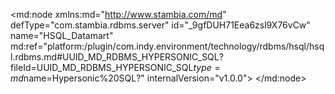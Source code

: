 <?xml version="1.0" encoding="UTF-8"?>
<md:node xmlns:md="http://www.stambia.com/md" defType="com.stambia.rdbms.server" id="_9gfDUH71Eea6zsl9X76vCw" name="HSQL_Datamart" md:ref="platform:/plugin/com.indy.environment/technology/rdbms/hsql/hsql.rdbms.md#UUID_MD_RDBMS_HYPERSONIC_SQL?fileId=UUID_MD_RDBMS_HYPERSONIC_SQL$type=md$name=Hypersonic%20SQL?" internalVersion="v1.0.0">
  <attribute defType="com.stambia.rdbms.server.url" id="_9gfDUX71Eea6zsl9X76vCw" value="jdbc:hsqldb:hsql://localhost:62211"/>
  <attribute defType="com.stambia.rdbms.server.driver" id="_9gfDUn71Eea6zsl9X76vCw" value="org.hsqldb.jdbcDriver"/>
  <attribute defType="com.stambia.rdbms.server.user" id="_9gfDU371Eea6zsl9X76vCw" value="sa"/>
  <attribute defType="com.stambia.rdbms.server.password" id="_9gfDVH71Eea6zsl9X76vCw" value="3951C0D79B227B95C1DC348DD0BCE8F1"/>
  <attribute defType="com.stambia.rdbms.server.module" id="_9nC9gHbFEeqWJJXkTfAvJw" value="HSQL"/>
  <node defType="com.stambia.rdbms.schema" id="_8blbUH72Eea6zsl9X76vCw" name="ACTV_GEN">
    <attribute defType="com.stambia.rdbms.schema.name" id="_8cD8cH72Eea6zsl9X76vCw" value="ACTV_GEN"/>
    <attribute defType="com.stambia.rdbms.schema.rejectMask" id="_8cD8cX72Eea6zsl9X76vCw" value="R_[targetName]"/>
    <attribute defType="com.stambia.rdbms.schema.loadMask" id="_8cEjgH72Eea6zsl9X76vCw" value="L[number]_[targetName]"/>
    <attribute defType="com.stambia.rdbms.schema.integrationMask" id="_8cEjgX72Eea6zsl9X76vCw" value="I_[targetName]"/>
    <attribute defType="com.stambia.rdbms.schema.work" id="_-cFTcH72Eea6zsl9X76vCw" ref="#_9Ejf0H72Eea6zsl9X76vCw?fileId=_9gfDUH71Eea6zsl9X76vCw$type=md$name=WORK_GEN?"/>
    <node defType="com.stambia.rdbms.datastore" id="_BB5hMICOEearIqf8dQo5rQ" name="BILLING">
      <attribute defType="com.stambia.rdbms.datastore.name" id="_BB5hMYCOEearIqf8dQo5rQ" value="BILLING"/>
      <attribute defType="com.stambia.rdbms.datastore.type" id="_BB5hMoCOEearIqf8dQo5rQ" value="TABLE"/>
      <node defType="com.stambia.rdbms.column" id="_BCNqQICOEearIqf8dQo5rQ" name="BILL_ID" position="1">
        <attribute defType="com.stambia.rdbms.column.nullable" id="_BCNqQYCOEearIqf8dQo5rQ" value="0"/>
        <attribute defType="com.stambia.rdbms.column.size" id="_BCNqQoCOEearIqf8dQo5rQ" value="32"/>
        <attribute defType="com.stambia.rdbms.column.type" id="_BCNqQ4COEearIqf8dQo5rQ" value="INTEGER"/>
        <attribute defType="com.stambia.rdbms.column.autoIncrement" id="_BCORUICOEearIqf8dQo5rQ" value="false"/>
        <attribute defType="com.stambia.rdbms.column.name" id="_BCORUYCOEearIqf8dQo5rQ" value="BILL_ID"/>
        <attribute defType="com.stambia.rdbms.column.digits" id="_BCORUoCOEearIqf8dQo5rQ" value="0"/>
        <attribute defType="com.stambia.rdbms.column.autoGenerated" id="_BCORU4COEearIqf8dQo5rQ" value="false"/>
      </node>
      <node defType="com.stambia.rdbms.column" id="_BCORVICOEearIqf8dQo5rQ" name="ORDER_DATE" position="2">
        <attribute defType="com.stambia.rdbms.column.nullable" id="_BCORVYCOEearIqf8dQo5rQ" value="1"/>
        <attribute defType="com.stambia.rdbms.column.size" id="_BCO4YICOEearIqf8dQo5rQ" value="26"/>
        <attribute defType="com.stambia.rdbms.column.type" id="_BCO4YYCOEearIqf8dQo5rQ" value="TIMESTAMP"/>
        <attribute defType="com.stambia.rdbms.column.autoIncrement" id="_BCO4YoCOEearIqf8dQo5rQ" value="false"/>
        <attribute defType="com.stambia.rdbms.column.name" id="_BCO4Y4COEearIqf8dQo5rQ" value="ORDER_DATE"/>
        <attribute defType="com.stambia.rdbms.column.autoGenerated" id="_BCO4ZICOEearIqf8dQo5rQ" value="false"/>
      </node>
      <node defType="com.stambia.rdbms.column" id="_BCO4ZYCOEearIqf8dQo5rQ" name="ORDER_CONFIRMED" position="3">
        <attribute defType="com.stambia.rdbms.column.nullable" id="_BCO4ZoCOEearIqf8dQo5rQ" value="0"/>
        <attribute defType="com.stambia.rdbms.column.size" id="_BCO4Z4COEearIqf8dQo5rQ" value="1"/>
        <attribute defType="com.stambia.rdbms.column.type" id="_BCO4aICOEearIqf8dQo5rQ" value="BOOLEAN"/>
        <attribute defType="com.stambia.rdbms.column.autoIncrement" id="_BCPfcICOEearIqf8dQo5rQ" value="false"/>
        <attribute defType="com.stambia.rdbms.column.name" id="_BCPfcYCOEearIqf8dQo5rQ" value="ORDER_CONFIRMED"/>
        <attribute defType="com.stambia.rdbms.column.autoGenerated" id="_BCPfcoCOEearIqf8dQo5rQ" value="false"/>
      </node>
      <node defType="com.stambia.rdbms.column" id="_BCPfc4COEearIqf8dQo5rQ" name="BILL_DATE" position="4">
        <attribute defType="com.stambia.rdbms.column.nullable" id="_BCPfdICOEearIqf8dQo5rQ" value="1"/>
        <attribute defType="com.stambia.rdbms.column.size" id="_BCPfdYCOEearIqf8dQo5rQ" value="26"/>
        <attribute defType="com.stambia.rdbms.column.type" id="_BCPfdoCOEearIqf8dQo5rQ" value="TIMESTAMP"/>
        <attribute defType="com.stambia.rdbms.column.autoIncrement" id="_BCPfd4COEearIqf8dQo5rQ" value="false"/>
        <attribute defType="com.stambia.rdbms.column.name" id="_BCQGgICOEearIqf8dQo5rQ" value="BILL_DATE"/>
        <attribute defType="com.stambia.rdbms.column.autoGenerated" id="_BCQGgYCOEearIqf8dQo5rQ" value="false"/>
      </node>
      <node defType="com.stambia.rdbms.column" id="_BCQGgoCOEearIqf8dQo5rQ" name="PAYMENT_RECEIVED" position="5">
        <attribute defType="com.stambia.rdbms.column.nullable" id="_BCQGg4COEearIqf8dQo5rQ" value="0"/>
        <attribute defType="com.stambia.rdbms.column.size" id="_BCQGhICOEearIqf8dQo5rQ" value="1"/>
        <attribute defType="com.stambia.rdbms.column.type" id="_BCQGhYCOEearIqf8dQo5rQ" value="BOOLEAN"/>
        <attribute defType="com.stambia.rdbms.column.autoIncrement" id="_BCQGhoCOEearIqf8dQo5rQ" value="false"/>
        <attribute defType="com.stambia.rdbms.column.name" id="_BCQGh4COEearIqf8dQo5rQ" value="PAYMENT_RECEIVED"/>
        <attribute defType="com.stambia.rdbms.column.autoGenerated" id="_BCQGiICOEearIqf8dQo5rQ" value="false"/>
      </node>
      <node defType="com.stambia.rdbms.column" id="_BCQtkICOEearIqf8dQo5rQ" name="BILL_AMOUNT" position="6">
        <attribute defType="com.stambia.rdbms.column.nullable" id="_BCQtkYCOEearIqf8dQo5rQ" value="1"/>
        <attribute defType="com.stambia.rdbms.column.size" id="_BCQtkoCOEearIqf8dQo5rQ" value="10"/>
        <attribute defType="com.stambia.rdbms.column.type" id="_BCQtk4COEearIqf8dQo5rQ" value="NUMERIC"/>
        <attribute defType="com.stambia.rdbms.column.autoIncrement" id="_BCQtlICOEearIqf8dQo5rQ" value="false"/>
        <attribute defType="com.stambia.rdbms.column.name" id="_BCQtlYCOEearIqf8dQo5rQ" value="BILL_AMOUNT"/>
        <attribute defType="com.stambia.rdbms.column.digits" id="_BCQtloCOEearIqf8dQo5rQ" value="2"/>
        <attribute defType="com.stambia.rdbms.column.autoGenerated" id="_BCQtl4COEearIqf8dQo5rQ" value="false"/>
      </node>
      <node defType="com.stambia.rdbms.column" id="_BCRUoICOEearIqf8dQo5rQ" name="DISCOUNT_PERCENTAGE" position="7">
        <attribute defType="com.stambia.rdbms.column.nullable" id="_BCRUoYCOEearIqf8dQo5rQ" value="0"/>
        <attribute defType="com.stambia.rdbms.column.size" id="_BCRUooCOEearIqf8dQo5rQ" value="10"/>
        <attribute defType="com.stambia.rdbms.column.type" id="_BCRUo4COEearIqf8dQo5rQ" value="NUMERIC"/>
        <attribute defType="com.stambia.rdbms.column.autoIncrement" id="_BCRUpICOEearIqf8dQo5rQ" value="false"/>
        <attribute defType="com.stambia.rdbms.column.name" id="_BCRUpYCOEearIqf8dQo5rQ" value="DISCOUNT_PERCENTAGE"/>
        <attribute defType="com.stambia.rdbms.column.digits" id="_BCRUpoCOEearIqf8dQo5rQ" value="2"/>
        <attribute defType="com.stambia.rdbms.column.autoGenerated" id="_BCRUp4COEearIqf8dQo5rQ" value="false"/>
      </node>
      <node defType="com.stambia.rdbms.column" id="_BCR7sICOEearIqf8dQo5rQ" name="PRODUCT_QUANTITY" position="8">
        <attribute defType="com.stambia.rdbms.column.nullable" id="_BCR7sYCOEearIqf8dQo5rQ" value="1"/>
        <attribute defType="com.stambia.rdbms.column.size" id="_BCR7soCOEearIqf8dQo5rQ" value="32"/>
        <attribute defType="com.stambia.rdbms.column.type" id="_BCR7s4COEearIqf8dQo5rQ" value="INTEGER"/>
        <attribute defType="com.stambia.rdbms.column.autoIncrement" id="_BCR7tICOEearIqf8dQo5rQ" value="false"/>
        <attribute defType="com.stambia.rdbms.column.name" id="_BCR7tYCOEearIqf8dQo5rQ" value="PRODUCT_QUANTITY"/>
        <attribute defType="com.stambia.rdbms.column.digits" id="_BCR7toCOEearIqf8dQo5rQ" value="0"/>
        <attribute defType="com.stambia.rdbms.column.autoGenerated" id="_BCR7t4COEearIqf8dQo5rQ" value="false"/>
      </node>
      <node defType="com.stambia.rdbms.column" id="_BCSiwICOEearIqf8dQo5rQ" name="PRODUCT_COLOR" position="9">
        <attribute defType="com.stambia.rdbms.column.nullable" id="_BCSiwYCOEearIqf8dQo5rQ" value="1"/>
        <attribute defType="com.stambia.rdbms.column.size" id="_BCSiwoCOEearIqf8dQo5rQ" value="20"/>
        <attribute defType="com.stambia.rdbms.column.type" id="_BCSiw4COEearIqf8dQo5rQ" value="VARCHAR"/>
        <attribute defType="com.stambia.rdbms.column.autoIncrement" id="_BCSixICOEearIqf8dQo5rQ" value="false"/>
        <attribute defType="com.stambia.rdbms.column.name" id="_BCSixYCOEearIqf8dQo5rQ" value="PRODUCT_COLOR"/>
        <attribute defType="com.stambia.rdbms.column.autoGenerated" id="_BCSixoCOEearIqf8dQo5rQ" value="false"/>
      </node>
      <node defType="com.stambia.rdbms.column" id="_BCTJ0ICOEearIqf8dQo5rQ" name="CUSTOMER_ID" position="12">
        <attribute defType="com.stambia.rdbms.column.nullable" id="_BCTJ0YCOEearIqf8dQo5rQ" value="0"/>
        <attribute defType="com.stambia.rdbms.column.size" id="_BCTJ0oCOEearIqf8dQo5rQ" value="32"/>
        <attribute defType="com.stambia.rdbms.column.type" id="_BCTJ04COEearIqf8dQo5rQ" value="INTEGER"/>
        <attribute defType="com.stambia.rdbms.column.autoIncrement" id="_BCTJ1ICOEearIqf8dQo5rQ" value="false"/>
        <attribute defType="com.stambia.rdbms.column.name" id="_BCTJ1YCOEearIqf8dQo5rQ" value="CUSTOMER_ID"/>
        <attribute defType="com.stambia.rdbms.column.digits" id="_BCTJ1oCOEearIqf8dQo5rQ" value="0"/>
        <attribute defType="com.stambia.rdbms.column.autoGenerated" id="_BCTJ14COEearIqf8dQo5rQ" value="false"/>
      </node>
      <node defType="com.stambia.rdbms.column" id="_BCTw4ICOEearIqf8dQo5rQ" name="PRODUCT_ID" position="13">
        <attribute defType="com.stambia.rdbms.column.nullable" id="_BCTw4YCOEearIqf8dQo5rQ" value="0"/>
        <attribute defType="com.stambia.rdbms.column.size" id="_BCTw4oCOEearIqf8dQo5rQ" value="32"/>
        <attribute defType="com.stambia.rdbms.column.type" id="_BCTw44COEearIqf8dQo5rQ" value="INTEGER"/>
        <attribute defType="com.stambia.rdbms.column.autoIncrement" id="_BCTw5ICOEearIqf8dQo5rQ" value="false"/>
        <attribute defType="com.stambia.rdbms.column.name" id="_BCTw5YCOEearIqf8dQo5rQ" value="PRODUCT_ID"/>
        <attribute defType="com.stambia.rdbms.column.digits" id="_BCTw5oCOEearIqf8dQo5rQ" value="0"/>
        <attribute defType="com.stambia.rdbms.column.autoGenerated" id="_BCTw54COEearIqf8dQo5rQ" value="false"/>
      </node>
      <node defType="com.stambia.rdbms.column" id="_BCTw6ICOEearIqf8dQo5rQ" name="GET_DISCOUNT" position="14">
        <attribute defType="com.stambia.rdbms.column.nullable" id="_BCUX8ICOEearIqf8dQo5rQ" value="1"/>
        <attribute defType="com.stambia.rdbms.column.size" id="_BCUX8YCOEearIqf8dQo5rQ" value="1"/>
        <attribute defType="com.stambia.rdbms.column.type" id="_BCUX8oCOEearIqf8dQo5rQ" value="BOOLEAN"/>
        <attribute defType="com.stambia.rdbms.column.autoIncrement" id="_BCUX84COEearIqf8dQo5rQ" value="false"/>
        <attribute defType="com.stambia.rdbms.column.name" id="_BCUX9ICOEearIqf8dQo5rQ" value="GET_DISCOUNT"/>
        <attribute defType="com.stambia.rdbms.column.autoGenerated" id="_BCUX9YCOEearIqf8dQo5rQ" value="false"/>
      </node>
      <node defType="com.stambia.rdbms.column" id="_BCUX9oCOEearIqf8dQo5rQ" name="CITY_ID" position="15">
        <attribute defType="com.stambia.rdbms.column.nullable" id="_BCUX94COEearIqf8dQo5rQ" value="0"/>
        <attribute defType="com.stambia.rdbms.column.size" id="_BCUX-ICOEearIqf8dQo5rQ" value="32"/>
        <attribute defType="com.stambia.rdbms.column.type" id="_BCU_AICOEearIqf8dQo5rQ" value="INTEGER"/>
        <attribute defType="com.stambia.rdbms.column.autoIncrement" id="_BCU_AYCOEearIqf8dQo5rQ" value="false"/>
        <attribute defType="com.stambia.rdbms.column.name" id="_BCU_AoCOEearIqf8dQo5rQ" value="CITY_ID"/>
        <attribute defType="com.stambia.rdbms.column.digits" id="_BCU_A4COEearIqf8dQo5rQ" value="0"/>
        <attribute defType="com.stambia.rdbms.column.autoGenerated" id="_BCU_BICOEearIqf8dQo5rQ" value="false"/>
      </node>
      <node defType="com.stambia.rdbms.column" id="_BCU_BYCOEearIqf8dQo5rQ" name="COUNTRY_ID" position="16">
        <attribute defType="com.stambia.rdbms.column.nullable" id="_BCU_BoCOEearIqf8dQo5rQ" value="0"/>
        <attribute defType="com.stambia.rdbms.column.size" id="_BCU_B4COEearIqf8dQo5rQ" value="32"/>
        <attribute defType="com.stambia.rdbms.column.type" id="_BCU_CICOEearIqf8dQo5rQ" value="INTEGER"/>
        <attribute defType="com.stambia.rdbms.column.autoIncrement" id="_BCU_CYCOEearIqf8dQo5rQ" value="false"/>
        <attribute defType="com.stambia.rdbms.column.name" id="_BCVmEICOEearIqf8dQo5rQ" value="COUNTRY_ID"/>
        <attribute defType="com.stambia.rdbms.column.digits" id="_BCVmEYCOEearIqf8dQo5rQ" value="0"/>
        <attribute defType="com.stambia.rdbms.column.autoGenerated" id="_BCVmEoCOEearIqf8dQo5rQ" value="false"/>
      </node>
      <node defType="com.stambia.rdbms.column" id="_BCVmE4COEearIqf8dQo5rQ" name="REQUIRED_CHANGE" position="17">
        <attribute defType="com.stambia.rdbms.column.nullable" id="_BCVmFICOEearIqf8dQo5rQ" value="1"/>
        <attribute defType="com.stambia.rdbms.column.size" id="_BCVmFYCOEearIqf8dQo5rQ" value="32"/>
        <attribute defType="com.stambia.rdbms.column.type" id="_BCVmFoCOEearIqf8dQo5rQ" value="VARCHAR"/>
        <attribute defType="com.stambia.rdbms.column.autoIncrement" id="_BCVmF4COEearIqf8dQo5rQ" value="false"/>
        <attribute defType="com.stambia.rdbms.column.name" id="_BCVmGICOEearIqf8dQo5rQ" value="REQUIRED_CHANGE"/>
        <attribute defType="com.stambia.rdbms.column.autoGenerated" id="_BCWNIICOEearIqf8dQo5rQ" value="false"/>
      </node>
      <node defType="com.stambia.rdbms.column" id="_BCWNIYCOEearIqf8dQo5rQ" name="FRENCH_COMMENT" position="18">
        <attribute defType="com.stambia.rdbms.column.nullable" id="_BCWNIoCOEearIqf8dQo5rQ" value="0"/>
        <attribute defType="com.stambia.rdbms.column.size" id="_BCWNI4COEearIqf8dQo5rQ" value="400"/>
        <attribute defType="com.stambia.rdbms.column.type" id="_BCWNJICOEearIqf8dQo5rQ" value="VARCHAR"/>
        <attribute defType="com.stambia.rdbms.column.autoIncrement" id="_BCWNJYCOEearIqf8dQo5rQ" value="false"/>
        <attribute defType="com.stambia.rdbms.column.name" id="_BCWNJoCOEearIqf8dQo5rQ" value="FRENCH_COMMENT"/>
        <attribute defType="com.stambia.rdbms.column.autoGenerated" id="_BCWNJ4COEearIqf8dQo5rQ" value="false"/>
      </node>
      <node defType="com.stambia.rdbms.pk" id="_BCYCUICOEearIqf8dQo5rQ" name="PK_BILLING">
        <node defType="com.stambia.rdbms.colref" id="_BCYCUYCOEearIqf8dQo5rQ" position="1">
          <attribute defType="com.stambia.rdbms.colref.ref" id="_BCYCUoCOEearIqf8dQo5rQ" ref="#_BCNqQICOEearIqf8dQo5rQ?fileId=_9gfDUH71Eea6zsl9X76vCw$type=md$name=BILL_ID?"/>
        </node>
      </node>
      <node defType="com.stambia.rdbms.column" id="_qM12YYDMEeaWqIy4qrYByg" name="PRODUCT_PACKAGING" position="10">
        <attribute defType="com.stambia.rdbms.column.nullable" id="_qM12YoDMEeaWqIy4qrYByg" value="1"/>
        <attribute defType="com.stambia.rdbms.column.size" id="_qM12Y4DMEeaWqIy4qrYByg" value="20"/>
        <attribute defType="com.stambia.rdbms.column.type" id="_qM12ZIDMEeaWqIy4qrYByg" value="VARCHAR"/>
        <attribute defType="com.stambia.rdbms.column.autoIncrement" id="_qM12ZYDMEeaWqIy4qrYByg" value="false"/>
        <attribute defType="com.stambia.rdbms.column.name" id="_qM12ZoDMEeaWqIy4qrYByg" value="PRODUCT_PACKAGING"/>
        <attribute defType="com.stambia.rdbms.column.autoGenerated" id="_qM12Z4DMEeaWqIy4qrYByg" value="false"/>
      </node>
      <node defType="com.stambia.rdbms.column" id="_Wr8IgIFOEean7JATlUQCiw" name="PRODUCT_DELIVERY_EMERGENCY_LEVEL" position="11">
        <attribute defType="com.stambia.rdbms.column.nullable" id="_Wr8IgYFOEean7JATlUQCiw" value="1"/>
        <attribute defType="com.stambia.rdbms.column.size" id="_Wr8IgoFOEean7JATlUQCiw" value="20"/>
        <attribute defType="com.stambia.rdbms.column.type" id="_Wr8Ig4FOEean7JATlUQCiw" value="VARCHAR"/>
        <attribute defType="com.stambia.rdbms.column.autoIncrement" id="_Wr8IhIFOEean7JATlUQCiw" value="false"/>
        <attribute defType="com.stambia.rdbms.column.name" id="_Wr8IhYFOEean7JATlUQCiw" value="PRODUCT_DELIVERY_EMERGENCY_LEVEL"/>
        <attribute defType="com.stambia.rdbms.column.autoGenerated" id="_Wr8IhoFOEean7JATlUQCiw" value="false"/>
      </node>
    </node>
  </node>
  <node defType="com.stambia.rdbms.schema" id="_9Ejf0H72Eea6zsl9X76vCw" name="WORK_GEN">
    <attribute defType="com.stambia.rdbms.schema.name" id="_9E43AH72Eea6zsl9X76vCw" value="WORK_GEN"/>
    <attribute defType="com.stambia.rdbms.schema.rejectMask" id="_9E43AX72Eea6zsl9X76vCw" value="R_[targetName]"/>
    <attribute defType="com.stambia.rdbms.schema.loadMask" id="_9E5eEH72Eea6zsl9X76vCw" value="L[number]_[targetName]"/>
    <attribute defType="com.stambia.rdbms.schema.integrationMask" id="_9E5eEX72Eea6zsl9X76vCw" value="I_[targetName]"/>
  </node>
  <node defType="com.stambia.rdbms.schema" id="_ALbxMH73Eea6zsl9X76vCw" name="DUPL_GEN">
    <attribute defType="com.stambia.rdbms.schema.name" id="_AMI70H73Eea6zsl9X76vCw" value="DUPL_GEN"/>
    <attribute defType="com.stambia.rdbms.schema.rejectMask" id="_AMJi4H73Eea6zsl9X76vCw" value="R_[targetName]"/>
    <attribute defType="com.stambia.rdbms.schema.loadMask" id="_AMJi4X73Eea6zsl9X76vCw" value="L[number]_[targetName]"/>
    <attribute defType="com.stambia.rdbms.schema.integrationMask" id="_AMKJ8H73Eea6zsl9X76vCw" value="I_[targetName]"/>
  </node>
  <node defType="com.stambia.rdbms.queryFolder" id="_FPPg0YCNEearIqf8dQo5rQ" name="DatamartQueryFolder">
    <node defType="com.stambia.rdbms.query" id="_GsW_EICNEearIqf8dQo5rQ" name="Q_GEN_ACTIVIY">
      <attribute defType="com.stambia.rdbms.query.expression" id="_OjZMwICNEearIqf8dQo5rQ" value="SELECT bill_id,&#xD;&#xA;       CASE WHEN MAX(null_order_date)&lt;=1 THEN NULL ELSE MAX(order_date) END AS order_date,&#xD;&#xA;       CASE WHEN MAX(order_confirmed)=1 THEN 'false' ELSE 'true' END AS order_confirmed,&#xD;&#xA;       CASE WHEN MAX(null_bill_date)&lt;=1 THEN NULL ELSE MAX(bill_date) END AS bill_date,&#xD;&#xA;       CASE WHEN MAX(payment_received)=1 THEN 'true' ELSE 'false' END AS payment_received,&#xD;&#xA;       MAX(amount) AS bill_amount,&#xD;&#xA;       MAX(discount_percentage) AS discount_percentage,&#xD;&#xA;       MAX(quantity) AS product_quantity,&#xD;&#xA;       CASE WHEN MAX(null_color) &lt;=1 THEN NULL &#xD;&#xA;            ELSE MAX(CASE WHEN color_id=0 THEN 'WHITE'&#xD;&#xA;                          WHEN color_id=1 THEN 'RED'&#xD;&#xA;                          WHEN color_id=2 THEN 'GREEN'&#xD;&#xA;                          WHEN color_id=3 THEN 'YELLOW'&#xD;&#xA;                          WHEN color_id=4 THEN 'BROWN'&#xD;&#xA;                          WHEN color_id=5 THEN 'BLUE'&#xD;&#xA;                          WHEN color_id=6 THEN 'GOLDEN'&#xD;&#xA;                          WHEN color_id=7 THEN 'ORANGE'&#xD;&#xA;                          WHEN color_id=8 THEN 'MAUVE'&#xD;&#xA;                          WHEN color_id=9 THEN 'VIOLET'&#xD;&#xA;                          ELSE 'BLACK'&#xD;&#xA;                     END)&#xD;&#xA;            END AS product_color,&#xD;&#xA;       CASE WHEN MAX(product_packaging_id)=1 THEN 'Bottle'&#xD;&#xA;                 WHEN MAX(product_packaging_id)=2 THEN 'Box'&#xD;&#xA;                 WHEN MAX(product_packaging_id)=3 THEN 'Bag'&#xD;&#xA;                 WHEN MAX(product_packaging_id)=4 THEN 'Detail'&#xD;&#xA;                 else 'Other' END AS product_packaging,&#xD;&#xA;      CASE WHEN MAX(product_delivery_emergency_level_id)=1 THEN 'Very high'&#xD;&#xA;                 WHEN MAX(product_delivery_emergency_level_id)=2 THEN 'High'&#xD;&#xA;                 WHEN MAX(product_delivery_emergency_level_id)=3 THEN 'Medium'&#xD;&#xA;                 WHEN MAX(product_delivery_emergency_level_id)=2 THEN 'Low'&#xD;&#xA;                 ELSE 'Very low'&#xD;&#xA;       END AS product_delivery_emergency_level,&#xD;&#xA;       MAX(customer_id) AS customer_id,&#xD;&#xA;       MAX(product_id) AS product_id,&#xD;&#xA;       CASE WHEN MAX(get_discount)=1 THEN 'true' ELSE 'false' END AS get_discount,&#xD;&#xA;       MAX(city_id) AS city_id,&#xD;&#xA;       MAX(country_id) AS country_id,&#xD;&#xA;       CASE WHEN MAX(null_required_change)=4 THEN CASE WHEN MAX(required_change_id)=0 THEN 'General change required'&#xD;&#xA;                                               WHEN MAX(required_change_id)=1 THEN 'Color Change required'&#xD;&#xA;                                               WHEN MAX(required_change_id)=2 THEN 'Product Change required'&#xD;&#xA;                                               WHEN MAX(required_change_id)=3 THEN 'Billing date Change required'&#xD;&#xA;                                               WHEN MAX(required_change_id)=4 THEN 'Quantity Change required'&#xD;&#xA;                                               WHEN MAX(required_change_id)=5 THEN 'Discount Range Change required'&#xD;&#xA;                                               WHEN MAX(required_change_id)=6 THEN 'Shipping Address Change required'&#xD;&#xA;                                               ELSE 'Other Change required'&#xD;&#xA;                                          END&#xD;&#xA;            ELSE NULL END AS required_change,&#xD;&#xA;&#x9;   trim(MAX(terme1))+' '+trim(MAX(terme2))+' '+trim(MAX(terme3))+', '+&#xD;&#xA;       CASE WHEN SUBSTR(trim(MAX(terme4)),LENGTH(trim(MAX(terme4))),1)='#' &#xD;&#xA;                 AND SUBSTR(trim(MAX(terme5)),1,1) IN ('a','e','i','o','u','é') &#xD;&#xA;            THEN SUBSTR(trim(MAX(terme4)),1,LENGTH(trim(MAX(terme4)))-1)+'''' &#xD;&#xA;            ELSE SUBSTR(trim(MAX(terme4)),1,LENGTH(trim(MAX(terme4)))-1)+'e ' END+&#xD;&#xA;       trim(MAX(terme5))+' '+trim(MAX(terme6))+' '+trim(MAX(terme7))+' '+trim(MAX(terme8))+' '+trim(MAX(terme9)) AS french_comment&#xD;&#xA;FROM (&#xD;&#xA;SELECT CAST(rand()*20000 AS INTEGER) AS bill_id,&#xD;&#xA;       CAST(current_date - CAST(rand()*10000 AS INTEGER) DAY AS TIMESTAMP) AS order_date,&#xD;&#xA;       CAST(RAND()*3+1 AS INTEGER) AS order_confirmed, &#xD;&#xA;       CAST(RAND()*50 AS INTEGER) AS null_order_date,&#xD;&#xA;       CAST(current_date + CAST(rand()*2000 AS INTEGER) DAY AS TIMESTAMP) AS bill_date,&#xD;&#xA;       CAST(RAND()*8+1 AS INTEGER) AS payment_received, &#xD;&#xA;       CAST(RAND()*10 AS INTEGER) AS null_bill_date,&#xD;&#xA;       CAST(RAND()*8000 AS NUMERIC(10,2)) AS amount,&#xD;&#xA;       CAST(RAND()*50 AS NUMERIC(10,2)) AS discount_percentage,&#xD;&#xA;       CAST(RAND()*500 AS INTEGER) AS quantity,&#xD;&#xA;       CAST(RAND()*10 AS INTEGER) AS color_id,&#xD;&#xA;       CAST(RAND()*30 AS INTEGER) AS null_color,&#xD;&#xA;       CAST(RAND()*250 AS INTEGER) AS customer_id,       &#xD;&#xA;       CAST(RAND()*150000 AS INTEGER) AS product_id,&#xD;&#xA;       CAST(RAND()*4+1 AS INTEGER) AS get_discount,        &#xD;&#xA;       CAST(RAND()*5+1 AS INTEGER) AS product_packaging_id,       &#xD;&#xA;       CAST(RAND()*5+1 AS INTEGER) AS product_delivery_emergency_level_id,       &#xD;&#xA;       CAST(RAND()*20000 AS INTEGER) AS city_id,      &#xD;&#xA;       CAST(RAND()*200 AS INTEGER) AS country_id,&#xD;&#xA;       CAST(rand()*17+1 AS INTEGER) AS com1,CAST(rand()*18+1 AS INTEGER) AS com2,CAST(rand()*11+1 AS INTEGER) AS com3,&#xD;&#xA;       CAST(rand()*14+1 AS INTEGER) AS com4,CAST(rand()*29+1 AS INTEGER) AS com5,CAST(rand()*14+1 AS INTEGER) AS com6,&#xD;&#xA;       CAST(rand()*15+1 AS INTEGER) AS com7,CAST(rand()*16+1 AS INTEGER) AS com8,CAST(rand()*22+1 AS INTEGER) AS com9,&#xD;&#xA;       CAST(RAND()*7 AS INTEGER) AS required_change_id,&#xD;&#xA;       CAST(RAND()*5 AS INTEGER) AS null_required_change       &#xD;&#xA;FROM   UNNEST(SEQUENCE_ARRAY(1, 5000, 1)) AS generate_series(gen_number)) alea&#xD;&#xA;JOIN  (&#xD;&#xA;SELECT 1 AS id1,'Avec' AS terme1 FROM (VALUES(0)) UNION ALL SELECT 2,'Considérant' FROM (VALUES(0)) UNION ALL SELECT 3,'Où que nous même' FROM (VALUES(0)) UNION ALL&#xD;&#xA;SELECT 4,'Eu égard à' FROM (VALUES(0)) UNION ALL SELECT 5,'Vu' FROM (VALUES(0)) UNION ALL SELECT 6,'En ce qui concerne' FROM (VALUES(0)) UNION ALL&#xD;&#xA;SELECT 7,'Dans le cas particulier de' FROM (VALUES(0)) UNION ALL SELECT 8,'Quelle que soit' FROM (VALUES(0)) UNION ALL SELECT 9,'Du fait de' FROM (VALUES(0)) UNION ALL&#xD;&#xA;SELECT 10,'Tant que durera' FROM (VALUES(0)) UNION ALL SELECT 11,'Quoi qu''on dise concernant' FROM (VALUES(0)) UNION ALL SELECT 12,'Nonobstant' FROM (VALUES(0)) UNION ALL&#xD;&#xA;SELECT 13,'Malgré' FROM (VALUES(0)) UNION ALL SELECT 14,'Pour réagir face à' FROM (VALUES(0)) UNION ALL SELECT 15,'Afin de circonvenir à' FROM (VALUES(0)) UNION ALL&#xD;&#xA;SELECT 16,'Dans le but de pallier à' FROM (VALUES(0)) UNION ALL SELECT 17,'Si vous voulez mon avis concernant' FROM (VALUES(0))) lst1 ON com1=id1&#xD;&#xA;JOIN   (       &#xD;&#xA;SELECT 1 AS id2,'la restriction' AS terme2 FROM (VALUES(0)) UNION ALL SELECT 2,'l''orientation' FROM (VALUES(0)) UNION ALL SELECT 3,'la crise' FROM (VALUES(0)) UNION ALL&#xD;&#xA;SELECT 4,'l''inertie' FROM (VALUES(0)) UNION ALL SELECT 5,'la difficulté' FROM (VALUES(0)) UNION ALL SELECT 6,'l''austérité' FROM (VALUES(0)) UNION ALL&#xD;&#xA;SELECT 7,'la dégradation' FROM (VALUES(0)) UNION ALL SELECT 8,'cette rigueur' FROM (VALUES(0)) UNION ALL SELECT 9,'la dualité de la situation' FROM (VALUES(0)) UNION ALL&#xD;&#xA;SELECT 10,'la baisse de confiance' FROM (VALUES(0)) UNION ALL SELECT 11,'la morosité' FROM (VALUES(0)) UNION ALL SELECT 12,'la situation' FROM (VALUES(0)) UNION ALL&#xD;&#xA;SELECT 13,'l''ambiance' FROM (VALUES(0)) UNION ALL SELECT 14,'la politique' FROM (VALUES(0)) UNION ALL SELECT 15,'la fragilité' FROM (VALUES(0)) UNION ALL&#xD;&#xA;SELECT 16,'la complexité' FROM (VALUES(0)) UNION ALL SELECT 17,'l''inconstance' FROM (VALUES(0)) UNION ALL SELECT 18,'cette inflexion' FROM (VALUES(0))) lst2 ON com2=id2&#xD;&#xA;JOIN   (&#xD;&#xA;SELECT 1 AS id3,'présente' AS terme3 FROM (VALUES(0)) UNION ALL SELECT 2,'actuelle' FROM (VALUES(0)) UNION ALL SELECT 3,'générale' FROM (VALUES(0)) UNION ALL &#xD;&#xA;SELECT 4,'induite' FROM (VALUES(0)) UNION ALL SELECT 5,'conjoncturelle' FROM (VALUES(0)) UNION ALL SELECT 6,'observée' FROM (VALUES(0)) UNION ALL &#xD;&#xA;SELECT 7,'contextuelle' FROM (VALUES(0)) UNION ALL SELECT 8,'de ces derniers temps' FROM (VALUES(0)) UNION ALL SELECT 9,'de l''époque actuelle' FROM (VALUES(0)) UNION ALL &#xD;&#xA;SELECT 10,'intrinsèque' FROM (VALUES(0)) UNION ALL SELECT 11,'que nous constatons' FROM (VALUES(0))) lst3 ON com3=id3&#xD;&#xA;JOIN   (&#xD;&#xA;SELECT 1 AS id4,'il convient d#' AS terme4 FROM (VALUES(0)) UNION ALL SELECT 2,'il faut' FROM (VALUES(0)) UNION ALL SELECT 3,'on se doit d#' FROM (VALUES(0)) UNION ALL &#xD;&#xA;SELECT 4,'il est préférable d#' FROM (VALUES(0)) UNION ALL SELECT 5,'il serait intéressant d#' FROM (VALUES(0)) UNION ALL SELECT 6,'il ne faut pas négliger d#' FROM (VALUES(0)) UNION ALL &#xD;&#xA;SELECT 7,'on ne peut se passer d#' FROM (VALUES(0)) UNION ALL SELECT 8,'il est nécessaire d#' FROM (VALUES(0)) UNION ALL SELECT 9,'il serait bon d#' FROM (VALUES(0)) UNION ALL &#xD;&#xA;SELECT 10,'il faut de toute urgence' FROM (VALUES(0)) UNION ALL SELECT 11,'je recommande d#' FROM (VALUES(0)) UNION ALL SELECT 12,'je préconise un audit afin d#' FROM (VALUES(0)) UNION ALL &#xD;&#xA;SELECT 13,'il est très important d#' FROM (VALUES(0)) UNION ALL SELECT 14,'il ne faut pas s''interdire d#' FROM (VALUES(0))) lst4 ON com4=id4 &#xD;&#xA;JOIN   (&#xD;&#xA;SELECT 1 AS id5,'étudier' AS terme5 FROM (VALUES(0)) UNION ALL SELECT 2,'examiner' FROM (VALUES(0)) UNION ALL SELECT 3,'favoriser' FROM (VALUES(0)) UNION ALL &#xD;&#xA;SELECT 4,'prendre en considération' FROM (VALUES(0)) UNION ALL SELECT 5,'anticiper' FROM (VALUES(0)) UNION ALL SELECT 6,'imaginer' FROM (VALUES(0)) UNION ALL &#xD;&#xA;SELECT 7,'uniformiser' FROM (VALUES(0)) UNION ALL SELECT 8,'remodeler' FROM (VALUES(0)) UNION ALL SELECT 9,'avoir à l''esprit' FROM (VALUES(0)) UNION ALL &#xD;&#xA;SELECT 10,'se remémorer' FROM (VALUES(0)) UNION ALL SELECT 11,'gérer' FROM (VALUES(0)) UNION ALL SELECT 12,'fédérer' FROM (VALUES(0)) UNION ALL &#xD;&#xA;SELECT 13,'comprendre' FROM (VALUES(0)) UNION ALL SELECT 14,'analyser' FROM (VALUES(0)) UNION ALL SELECT 15,'appréhender' FROM (VALUES(0)) UNION ALL &#xD;&#xA;SELECT 16,'expérimenter' FROM (VALUES(0)) UNION ALL SELECT 17,'essayer' FROM (VALUES(0)) UNION ALL SELECT 18,'caractériser' FROM (VALUES(0)) UNION ALL &#xD;&#xA;SELECT 19,'façonner' FROM (VALUES(0)) UNION ALL SELECT 20,'revoir' FROM (VALUES(0)) UNION ALL SELECT 21,'prendre en compte' FROM (VALUES(0)) UNION ALL &#xD;&#xA;SELECT 22,'arrêter de stigmatiser' FROM (VALUES(0)) UNION ALL SELECT 23,'considérer' FROM (VALUES(0)) UNION ALL SELECT 24,'réorganiser' FROM (VALUES(0)) UNION ALL &#xD;&#xA;SELECT 25,'inventorier' FROM (VALUES(0))) lst5 ON com5=id5&#xD;&#xA;JOIN   (&#xD;&#xA;SELECT 1 AS id6,'toutes les' AS terme6 FROM (VALUES(0)) UNION ALL SELECT 2,'chacune des' FROM (VALUES(0)) UNION ALL SELECT 3,'la majorité des' FROM (VALUES(0)) UNION ALL &#xD;&#xA;SELECT 4,'la simultanéité des' FROM (VALUES(0)) UNION ALL SELECT 5,'l''ensemble des' FROM (VALUES(0)) UNION ALL SELECT 6,'la somme des' FROM (VALUES(0)) UNION ALL &#xD;&#xA;SELECT 7,'la totalité des' FROM (VALUES(0)) UNION ALL SELECT 8,'la globalité des' FROM (VALUES(0)) UNION ALL SELECT 9,'les relations des' FROM (VALUES(0)) UNION ALL &#xD;&#xA;SELECT 10,'certaines' FROM (VALUES(0)) UNION ALL SELECT 11,'la plus grande partie des' FROM (VALUES(0)) UNION ALL SELECT 12,'les principales' FROM (VALUES(0)) UNION ALL &#xD;&#xA;SELECT 13,'systématiquement les' FROM (VALUES(0)) UNION ALL SELECT 14,'précisément les' FROM (VALUES(0)) ) lst6 ON com6=id6&#xD;&#xA;JOIN   (&#xD;&#xA;SELECT 1 AS id7,'solutions' AS terme7 FROM (VALUES(0)) UNION ALL SELECT 2,'issues' FROM (VALUES(0)) UNION ALL SELECT 3,'problématiques' FROM (VALUES(0)) UNION ALL &#xD;&#xA;SELECT 4,'voies' FROM (VALUES(0)) UNION ALL SELECT 5,'alternatives' FROM (VALUES(0)) UNION ALL SELECT 6,'organisations matricielles' FROM (VALUES(0)) UNION ALL &#xD;&#xA;SELECT 7,'améliorations' FROM (VALUES(0)) UNION ALL SELECT 8,'ouvertures' FROM (VALUES(0)) UNION ALL SELECT 9,'synergies' FROM (VALUES(0)) UNION ALL &#xD;&#xA;SELECT 10,'actions' FROM (VALUES(0)) UNION ALL SELECT 11,'options' FROM (VALUES(0)) UNION ALL SELECT 12,'décisions' FROM (VALUES(0)) UNION ALL &#xD;&#xA;SELECT 13,'modalités' FROM (VALUES(0)) UNION ALL SELECT 14,'hypothèses' FROM (VALUES(0)) UNION ALL SELECT 15,'stratégies' FROM (VALUES(0)) ) lst7 ON com7=id7&#xD;&#xA;JOIN   (&#xD;&#xA;SELECT 1 AS id8,'imaginables' AS terme8 FROM (VALUES(0)) UNION ALL SELECT 2,'possibles' FROM (VALUES(0)) UNION ALL SELECT 3,'s''offrant à nous' FROM (VALUES(0)) UNION ALL &#xD;&#xA;SELECT 4,'de bon sens' FROM (VALUES(0)) UNION ALL SELECT 5,'envisageables' FROM (VALUES(0)) UNION ALL SELECT 6,'éventuelles' FROM (VALUES(0)) UNION ALL &#xD;&#xA;SELECT 7,'éventuelles' FROM (VALUES(0)) UNION ALL SELECT 8,'réalisables' FROM (VALUES(0)) UNION ALL SELECT 9,'déclinables' FROM (VALUES(0)) UNION ALL &#xD;&#xA;SELECT 10,'pertinentes' FROM (VALUES(0)) UNION ALL SELECT 11,'que nous connaissons' FROM (VALUES(0)) UNION ALL SELECT 12,'évidentes' FROM (VALUES(0)) UNION ALL &#xD;&#xA;SELECT 13,'optimales' FROM (VALUES(0)) UNION ALL SELECT 14,'opportunes' FROM (VALUES(0)) UNION ALL SELECT 15,'emblématiques' FROM (VALUES(0)) UNION ALL &#xD;&#xA;SELECT 16,'draconiennnes' FROM (VALUES(0))) lst8 ON com8=id8&#xD;&#xA;JOIN   (&#xD;&#xA;SELECT 1 AS id9,'à l''avenir' AS terme9 FROM (VALUES(0)) UNION ALL SELECT 2,'pour le futur' FROM (VALUES(0)) UNION ALL SELECT 3,'depuis longtemps' FROM (VALUES(0)) UNION ALL &#xD;&#xA;SELECT 4,'à court terme' FROM (VALUES(0)) UNION ALL SELECT 5,'rapidement' FROM (VALUES(0)) UNION ALL SELECT 6,'dans une perspective correcte' FROM (VALUES(0)) UNION ALL &#xD;&#xA;SELECT 7,'avec toute la prudence requise' FROM (VALUES(0)) UNION ALL SELECT 8,'de toute urgence' FROM (VALUES(0)) UNION ALL SELECT 9,'même si ce n''est pas facile' FROM (VALUES(0)) UNION ALL &#xD;&#xA;SELECT 10,'même si nous devons en tirer des conséquences' FROM (VALUES(0)) UNION ALL SELECT 11,'très attentivement' FROM (VALUES(0)) UNION ALL SELECT 12,'avec beaucoup de recul' FROM (VALUES(0)) UNION ALL &#xD;&#xA;SELECT 13,'parce que la nature a horreur du vide' FROM (VALUES(0)) UNION ALL SELECT 14,'parce que nous ne faisons plus le même métier' FROM (VALUES(0)) UNION ALL &#xD;&#xA;SELECT 15,'toutes choses étant égales par ailleurs' FROM (VALUES(0)) UNION ALL SELECT 16,'et déjà en notre possession' FROM (VALUES(0)) UNION ALL &#xD;&#xA;SELECT 17,'en prenant toutes les précautions qui s''imposent' FROM (VALUES(0)) UNION ALL &#xD;&#xA;SELECT 18,'si l''on veut s''en sortir' FROM (VALUES(0)) UNION ALL SELECT 19,'parce qu''il est temps d''agir' FROM (VALUES(0)) UNION ALL SELECT 20,'parce qu''il s''agit de notre dernière chance' FROM (VALUES(0)) UNION ALL &#xD;&#xA;SELECT 21,'parce que les mêmes causes produisent les mêmes effets' FROM (VALUES(0)) UNION ALL SELECT 22,'parce que nous le valons bien' FROM (VALUES(0)) ) lst9 ON com9=id9&#xD;&#xA;GROUP  BY bill_id"/>
      <node defType="com.stambia.rdbms.column" id="_PhCgwoCNEearIqf8dQo5rQ" name="PRODUCT_ID" position="13">
        <attribute defType="com.stambia.rdbms.column.type" id="_PhCgw4CNEearIqf8dQo5rQ" value="INTEGER"/>
        <attribute defType="com.stambia.rdbms.column.autoIncrement" id="_PhDH0ICNEearIqf8dQo5rQ" value="false"/>
        <attribute defType="com.stambia.rdbms.column.name" id="_PhDH0YCNEearIqf8dQo5rQ" value="PRODUCT_ID"/>
        <attribute defType="com.stambia.rdbms.column.nullable" id="_PhDH0oCNEearIqf8dQo5rQ" value="2"/>
        <attribute defType="com.stambia.rdbms.column.digits" id="_PhDH04CNEearIqf8dQo5rQ" value="0"/>
        <attribute defType="com.stambia.rdbms.column.size" id="_PhDH1ICNEearIqf8dQo5rQ" value="32"/>
      </node>
      <node defType="com.stambia.rdbms.column" id="_Pg9oQICNEearIqf8dQo5rQ" name="PAYMENT_RECEIVED" position="5">
        <attribute defType="com.stambia.rdbms.column.type" id="_Pg9oQYCNEearIqf8dQo5rQ" value="CHARACTER"/>
        <attribute defType="com.stambia.rdbms.column.autoIncrement" id="_Pg9oQoCNEearIqf8dQo5rQ" value="false"/>
        <attribute defType="com.stambia.rdbms.column.name" id="_Pg9oQ4CNEearIqf8dQo5rQ" value="PAYMENT_RECEIVED"/>
        <attribute defType="com.stambia.rdbms.column.nullable" id="_Pg9oRICNEearIqf8dQo5rQ" value="2"/>
        <attribute defType="com.stambia.rdbms.column.digits" id="_Pg9oRYCNEearIqf8dQo5rQ" value="0"/>
        <attribute defType="com.stambia.rdbms.column.size" id="_Pg-PUICNEearIqf8dQo5rQ" value="5"/>
      </node>
      <node defType="com.stambia.rdbms.column" id="_Pg9BMICNEearIqf8dQo5rQ" name="BILL_DATE" position="4">
        <attribute defType="com.stambia.rdbms.column.type" id="_Pg9BMYCNEearIqf8dQo5rQ" value="TIMESTAMP"/>
        <attribute defType="com.stambia.rdbms.column.autoIncrement" id="_Pg9BMoCNEearIqf8dQo5rQ" value="false"/>
        <attribute defType="com.stambia.rdbms.column.name" id="_Pg9BM4CNEearIqf8dQo5rQ" value="BILL_DATE"/>
        <attribute defType="com.stambia.rdbms.column.nullable" id="_Pg9BNICNEearIqf8dQo5rQ" value="2"/>
        <attribute defType="com.stambia.rdbms.column.digits" id="_Pg9BNYCNEearIqf8dQo5rQ" value="6"/>
        <attribute defType="com.stambia.rdbms.column.size" id="_Pg9BNoCNEearIqf8dQo5rQ" value="26"/>
      </node>
      <node defType="com.stambia.rdbms.column" id="_PhGLIICNEearIqf8dQo5rQ" name="FRENCH_COMMENT" position="18">
        <attribute defType="com.stambia.rdbms.column.type" id="_PhGLIYCNEearIqf8dQo5rQ" value="VARCHAR"/>
        <attribute defType="com.stambia.rdbms.column.autoIncrement" id="_PhGLIoCNEearIqf8dQo5rQ" value="false"/>
        <attribute defType="com.stambia.rdbms.column.name" id="_PhGLI4CNEearIqf8dQo5rQ" value="FRENCH_COMMENT"/>
        <attribute defType="com.stambia.rdbms.column.nullable" id="_PhGLJICNEearIqf8dQo5rQ" value="2"/>
        <attribute defType="com.stambia.rdbms.column.digits" id="_PhGLJYCNEearIqf8dQo5rQ" value="0"/>
        <attribute defType="com.stambia.rdbms.column.size" id="_PhGLJoCNEearIqf8dQo5rQ" value="269"/>
      </node>
      <node defType="com.stambia.rdbms.column" id="_Pg7zEICNEearIqf8dQo5rQ" name="ORDER_DATE" position="2">
        <attribute defType="com.stambia.rdbms.column.type" id="_Pg7zEYCNEearIqf8dQo5rQ" value="TIMESTAMP"/>
        <attribute defType="com.stambia.rdbms.column.autoIncrement" id="_Pg7zEoCNEearIqf8dQo5rQ" value="false"/>
        <attribute defType="com.stambia.rdbms.column.name" id="_Pg7zE4CNEearIqf8dQo5rQ" value="ORDER_DATE"/>
        <attribute defType="com.stambia.rdbms.column.nullable" id="_Pg7zFICNEearIqf8dQo5rQ" value="2"/>
        <attribute defType="com.stambia.rdbms.column.digits" id="_Pg7zFYCNEearIqf8dQo5rQ" value="6"/>
        <attribute defType="com.stambia.rdbms.column.size" id="_Pg7zFoCNEearIqf8dQo5rQ" value="26"/>
      </node>
      <node defType="com.stambia.rdbms.column" id="_Pg8aIICNEearIqf8dQo5rQ" name="ORDER_CONFIRMED" position="3">
        <attribute defType="com.stambia.rdbms.column.type" id="_Pg8aIYCNEearIqf8dQo5rQ" value="CHARACTER"/>
        <attribute defType="com.stambia.rdbms.column.autoIncrement" id="_Pg8aIoCNEearIqf8dQo5rQ" value="false"/>
        <attribute defType="com.stambia.rdbms.column.name" id="_Pg8aI4CNEearIqf8dQo5rQ" value="ORDER_CONFIRMED"/>
        <attribute defType="com.stambia.rdbms.column.nullable" id="_Pg8aJICNEearIqf8dQo5rQ" value="2"/>
        <attribute defType="com.stambia.rdbms.column.digits" id="_Pg8aJYCNEearIqf8dQo5rQ" value="0"/>
        <attribute defType="com.stambia.rdbms.column.size" id="_Pg8aJoCNEearIqf8dQo5rQ" value="5"/>
      </node>
      <node defType="com.stambia.rdbms.column" id="_Pg-PUYCNEearIqf8dQo5rQ" name="BILL_AMOUNT" position="6">
        <attribute defType="com.stambia.rdbms.column.type" id="_Pg-PUoCNEearIqf8dQo5rQ" value="NUMERIC"/>
        <attribute defType="com.stambia.rdbms.column.autoIncrement" id="_Pg-2YICNEearIqf8dQo5rQ" value="false"/>
        <attribute defType="com.stambia.rdbms.column.name" id="_Pg-2YYCNEearIqf8dQo5rQ" value="BILL_AMOUNT"/>
        <attribute defType="com.stambia.rdbms.column.nullable" id="_Pg-2YoCNEearIqf8dQo5rQ" value="2"/>
        <attribute defType="com.stambia.rdbms.column.digits" id="_Pg-2Y4CNEearIqf8dQo5rQ" value="2"/>
        <attribute defType="com.stambia.rdbms.column.size" id="_Pg-2ZICNEearIqf8dQo5rQ" value="10"/>
      </node>
      <node defType="com.stambia.rdbms.column" id="_PhAEgYCNEearIqf8dQo5rQ" name="PRODUCT_QUANTITY" position="8">
        <attribute defType="com.stambia.rdbms.column.type" id="_PhAEgoCNEearIqf8dQo5rQ" value="INTEGER"/>
        <attribute defType="com.stambia.rdbms.column.autoIncrement" id="_PhAEg4CNEearIqf8dQo5rQ" value="false"/>
        <attribute defType="com.stambia.rdbms.column.name" id="_PhArkICNEearIqf8dQo5rQ" value="PRODUCT_QUANTITY"/>
        <attribute defType="com.stambia.rdbms.column.nullable" id="_PhArkYCNEearIqf8dQo5rQ" value="2"/>
        <attribute defType="com.stambia.rdbms.column.digits" id="_PhArkoCNEearIqf8dQo5rQ" value="0"/>
        <attribute defType="com.stambia.rdbms.column.size" id="_PhArk4CNEearIqf8dQo5rQ" value="32"/>
      </node>
      <node defType="com.stambia.rdbms.column" id="_Pg_dcICNEearIqf8dQo5rQ" name="DISCOUNT_PERCENTAGE" position="7">
        <attribute defType="com.stambia.rdbms.column.type" id="_Pg_dcYCNEearIqf8dQo5rQ" value="NUMERIC"/>
        <attribute defType="com.stambia.rdbms.column.autoIncrement" id="_Pg_dcoCNEearIqf8dQo5rQ" value="false"/>
        <attribute defType="com.stambia.rdbms.column.name" id="_Pg_dc4CNEearIqf8dQo5rQ" value="DISCOUNT_PERCENTAGE"/>
        <attribute defType="com.stambia.rdbms.column.nullable" id="_Pg_ddICNEearIqf8dQo5rQ" value="2"/>
        <attribute defType="com.stambia.rdbms.column.digits" id="_Pg_ddYCNEearIqf8dQo5rQ" value="2"/>
        <attribute defType="com.stambia.rdbms.column.size" id="_PhAEgICNEearIqf8dQo5rQ" value="10"/>
      </node>
      <node defType="com.stambia.rdbms.column" id="_PhB5sICNEearIqf8dQo5rQ" name="CUSTOMER_ID" position="12">
        <attribute defType="com.stambia.rdbms.column.type" id="_PhB5sYCNEearIqf8dQo5rQ" value="INTEGER"/>
        <attribute defType="com.stambia.rdbms.column.autoIncrement" id="_PhB5soCNEearIqf8dQo5rQ" value="false"/>
        <attribute defType="com.stambia.rdbms.column.name" id="_PhB5s4CNEearIqf8dQo5rQ" value="CUSTOMER_ID"/>
        <attribute defType="com.stambia.rdbms.column.nullable" id="_PhB5tICNEearIqf8dQo5rQ" value="2"/>
        <attribute defType="com.stambia.rdbms.column.digits" id="_PhCgwICNEearIqf8dQo5rQ" value="0"/>
        <attribute defType="com.stambia.rdbms.column.size" id="_PhCgwYCNEearIqf8dQo5rQ" value="32"/>
      </node>
      <node defType="com.stambia.rdbms.column" id="_PhFkEICNEearIqf8dQo5rQ" name="REQUIRED_CHANGE" position="17">
        <attribute defType="com.stambia.rdbms.column.type" id="_PhFkEYCNEearIqf8dQo5rQ" value="CHARACTER"/>
        <attribute defType="com.stambia.rdbms.column.autoIncrement" id="_PhFkEoCNEearIqf8dQo5rQ" value="false"/>
        <attribute defType="com.stambia.rdbms.column.name" id="_PhFkE4CNEearIqf8dQo5rQ" value="REQUIRED_CHANGE"/>
        <attribute defType="com.stambia.rdbms.column.nullable" id="_PhFkFICNEearIqf8dQo5rQ" value="2"/>
        <attribute defType="com.stambia.rdbms.column.digits" id="_PhFkFYCNEearIqf8dQo5rQ" value="0"/>
        <attribute defType="com.stambia.rdbms.column.size" id="_PhFkFoCNEearIqf8dQo5rQ" value="32"/>
      </node>
      <node defType="com.stambia.rdbms.column" id="_PhE9AICNEearIqf8dQo5rQ" name="COUNTRY_ID" position="16">
        <attribute defType="com.stambia.rdbms.column.type" id="_PhE9AYCNEearIqf8dQo5rQ" value="INTEGER"/>
        <attribute defType="com.stambia.rdbms.column.autoIncrement" id="_PhE9AoCNEearIqf8dQo5rQ" value="false"/>
        <attribute defType="com.stambia.rdbms.column.name" id="_PhE9A4CNEearIqf8dQo5rQ" value="COUNTRY_ID"/>
        <attribute defType="com.stambia.rdbms.column.nullable" id="_PhE9BICNEearIqf8dQo5rQ" value="2"/>
        <attribute defType="com.stambia.rdbms.column.digits" id="_PhE9BYCNEearIqf8dQo5rQ" value="0"/>
        <attribute defType="com.stambia.rdbms.column.size" id="_PhE9BoCNEearIqf8dQo5rQ" value="32"/>
      </node>
      <node defType="com.stambia.rdbms.column" id="_PhDu4ICNEearIqf8dQo5rQ" name="GET_DISCOUNT" position="14">
        <attribute defType="com.stambia.rdbms.column.type" id="_PhDu4YCNEearIqf8dQo5rQ" value="CHARACTER"/>
        <attribute defType="com.stambia.rdbms.column.autoIncrement" id="_PhDu4oCNEearIqf8dQo5rQ" value="false"/>
        <attribute defType="com.stambia.rdbms.column.name" id="_PhDu44CNEearIqf8dQo5rQ" value="GET_DISCOUNT"/>
        <attribute defType="com.stambia.rdbms.column.nullable" id="_PhDu5ICNEearIqf8dQo5rQ" value="2"/>
        <attribute defType="com.stambia.rdbms.column.digits" id="_PhDu5YCNEearIqf8dQo5rQ" value="0"/>
        <attribute defType="com.stambia.rdbms.column.size" id="_PhDu5oCNEearIqf8dQo5rQ" value="5"/>
      </node>
      <node defType="com.stambia.rdbms.column" id="_PhEV8ICNEearIqf8dQo5rQ" name="CITY_ID" position="15">
        <attribute defType="com.stambia.rdbms.column.type" id="_PhEV8YCNEearIqf8dQo5rQ" value="INTEGER"/>
        <attribute defType="com.stambia.rdbms.column.autoIncrement" id="_PhEV8oCNEearIqf8dQo5rQ" value="false"/>
        <attribute defType="com.stambia.rdbms.column.name" id="_PhEV84CNEearIqf8dQo5rQ" value="CITY_ID"/>
        <attribute defType="com.stambia.rdbms.column.nullable" id="_PhEV9ICNEearIqf8dQo5rQ" value="2"/>
        <attribute defType="com.stambia.rdbms.column.digits" id="_PhEV9YCNEearIqf8dQo5rQ" value="0"/>
        <attribute defType="com.stambia.rdbms.column.size" id="_PhEV9oCNEearIqf8dQo5rQ" value="32"/>
      </node>
      <node defType="com.stambia.rdbms.column" id="_Pg6k8ICNEearIqf8dQo5rQ" name="BILL_ID" position="1">
        <attribute defType="com.stambia.rdbms.column.type" id="_Pg6k8YCNEearIqf8dQo5rQ" value="INTEGER"/>
        <attribute defType="com.stambia.rdbms.column.autoIncrement" id="_Pg6k8oCNEearIqf8dQo5rQ" value="false"/>
        <attribute defType="com.stambia.rdbms.column.name" id="_Pg6k84CNEearIqf8dQo5rQ" value="BILL_ID"/>
        <attribute defType="com.stambia.rdbms.column.nullable" id="_Pg7MAICNEearIqf8dQo5rQ" value="1"/>
        <attribute defType="com.stambia.rdbms.column.digits" id="_Pg7MAYCNEearIqf8dQo5rQ" value="0"/>
        <attribute defType="com.stambia.rdbms.column.size" id="_Pg7MAoCNEearIqf8dQo5rQ" value="32"/>
      </node>
      <node defType="com.stambia.rdbms.column" id="_PhBSoICNEearIqf8dQo5rQ" name="PRODUCT_COLOR" position="9">
        <attribute defType="com.stambia.rdbms.column.type" id="_PhBSoYCNEearIqf8dQo5rQ" value="CHARACTER"/>
        <attribute defType="com.stambia.rdbms.column.autoIncrement" id="_PhBSooCNEearIqf8dQo5rQ" value="false"/>
        <attribute defType="com.stambia.rdbms.column.name" id="_PhBSo4CNEearIqf8dQo5rQ" value="PRODUCT_COLOR"/>
        <attribute defType="com.stambia.rdbms.column.nullable" id="_PhBSpICNEearIqf8dQo5rQ" value="2"/>
        <attribute defType="com.stambia.rdbms.column.digits" id="_PhBSpYCNEearIqf8dQo5rQ" value="0"/>
        <attribute defType="com.stambia.rdbms.column.size" id="_PhBSpoCNEearIqf8dQo5rQ" value="6"/>
      </node>
      <node defType="com.stambia.rdbms.column" id="_S1tX44DMEeaWqIy4qrYByg" name="PRODUCT_PACKAGING" position="10">
        <attribute defType="com.stambia.rdbms.column.type" id="_S1tX5IDMEeaWqIy4qrYByg" value="CHARACTER"/>
        <attribute defType="com.stambia.rdbms.column.autoIncrement" id="_S1tX5YDMEeaWqIy4qrYByg" value="false"/>
        <attribute defType="com.stambia.rdbms.column.name" id="_S1tX5oDMEeaWqIy4qrYByg" value="PRODUCT_PACKAGING"/>
        <attribute defType="com.stambia.rdbms.column.nullable" id="_S1tX54DMEeaWqIy4qrYByg" value="2"/>
        <attribute defType="com.stambia.rdbms.column.digits" id="_S1tX6IDMEeaWqIy4qrYByg" value="0"/>
        <attribute defType="com.stambia.rdbms.column.size" id="_S1tX6YDMEeaWqIy4qrYByg" value="6"/>
      </node>
      <node defType="com.stambia.rdbms.column" id="_rQoKA4FNEean7JATlUQCiw" name="PRODUCT_DELIVERY_EMERGENCY_LEVEL" position="11">
        <attribute defType="com.stambia.rdbms.column.type" id="_rQoKBIFNEean7JATlUQCiw" value="CHARACTER"/>
        <attribute defType="com.stambia.rdbms.column.autoIncrement" id="_rQoKBYFNEean7JATlUQCiw" value="false"/>
        <attribute defType="com.stambia.rdbms.column.name" id="_rQoKBoFNEean7JATlUQCiw" value="PRODUCT_DELIVERY_EMERGENCY_LEVEL"/>
        <attribute defType="com.stambia.rdbms.column.nullable" id="_rQoxEIFNEean7JATlUQCiw" value="2"/>
        <attribute defType="com.stambia.rdbms.column.digits" id="_rQoxEYFNEean7JATlUQCiw" value="0"/>
        <attribute defType="com.stambia.rdbms.column.size" id="_rQoxEoFNEean7JATlUQCiw" value="9"/>
      </node>
    </node>
  </node>
</md:node>